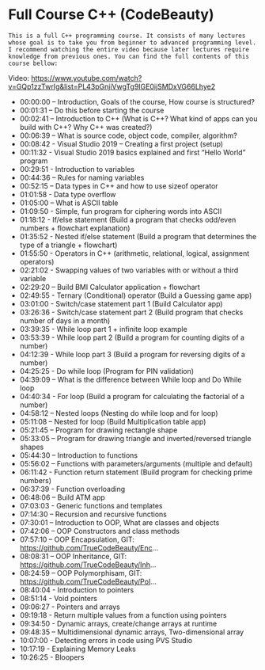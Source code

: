 # Full Course C++ (CodeBeauty)

`This is a full C++ programming course. It consists of many lectures whose goal is to take you from beginner to advanced programming level. I recommend watching the entire video because later lectures require knowledge from previous ones. You can find the full contents of this course bellow:`

Video: https://www.youtube.com/watch?v=GQp1zzTwrIg&list=PL43pGnjiVwgTg9IGE0ijSMDxVG66Lhye2

- 00:00:00 – Introduction, Goals of the course, How course is structured?
- 00:01:31 – Do this before starting the course
- 00:02:41 – Introduction to C++ (What is C++? What kind of apps can you build with C++? Why C++ was created?)
- 00:06:39 – What is source code, object code, compiler, algorithm?
- 00:08:42 - Visual Studio 2019 – Creating a first project (setup)
- 00:11:32 - Visual Studio 2019 basics explained and first “Hello World” program
- 00:29:51 - Introduction to variables
- 00:44:36 – Rules for naming variables
- 00:52:15 – Data types in C++ and how to use sizeof operator
- 01:01:58 - Data type overflow
- 01:05:00 – What is ASCII table
- 01:09:50 - Simple, fun program for ciphering words into ASCII
- 01:18:12 - If/else statement (Build a program that checks odd/even numbers + flowchart explanation)
- 01:35:52 - Nested if/else statement (Build a program that determines the type of a triangle + flowchart)
- 01:55:50 - Operators in C++ (arithmetic, relational, logical, assignment operators)
- 02:21:02 - Swapping values of two variables with or without a third variable
- 02:29:20 – Build BMI Calculator application + flowchart
- 02:49:55 - Ternary (Conditional) operator (Build a Guessing game app)
- 03:01:00 - Switch/case statement part 1 (Build Calculator app)
- 03:26:36 - Switch/case statement part 2 (Build program that checks number of days in a month)
- 03:39:35 - While loop part 1 + infinite loop example
- 03:53:39 - While loop part 2 (Build a program for counting digits of a number)
- 04:12:39 - While loop part 3 (Build a program for reversing digits of a number)
- 04:25:25 - Do while loop (Program for PIN validation)
- 04:39:09 – What is the difference between While loop and Do While loop
- 04:40:34 - For loop (Build a program for calculating the factorial of a number)
- 04:58:12 – Nested loops (Nesting do while loop and for loop)
- 05:11:08 – Nested for loop (Build Multiplication table app)
- 05:21:45 – Program for drawing rectangle shape
- 05:33:05 – Program for drawing triangle and inverted/reversed triangle shapes
- 05:44:30 – Introduction to functions
- 05:56:02 – Functions with parameters/arguments (multiple and default)
- 06:11:42 - Function return statement (Build program for checking prime numbers)
- 06:37:39 - Function overloading
- 06:48:06 – Build ATM app
- 07:03:03 - Generic functions and templates
- 07:14:30 – Recursion and recursive functions
- 07:30:01 – Introduction to OOP, What are classes and objects
- 07:42:06 – OOP Constructors and class methods
- 07:57:10 – OOP Encapsulation, GIT: https://github.com/TrueCodeBeauty/Enc...
- 08:08:31 – OOP Inheritance, GIT: https://github.com/TrueCodeBeauty/Inh...
- 08:24:59 – OOP Polymorphisam, GIT: https://github.com/TrueCodeBeauty/Pol...
- 08:40:04 - Introduction to pointers
- 08:51:14 - Void pointers
- 09:06:27 - Pointers and arrays
- 09:19:18 - Return multiple values from a function using pointers
- 09:34:50 - Dynamic arrays, create/change arrays at runtime
- 09:48:35 – Multidimensional dynamic arrays, Two-dimensional array
- 10:07:00 - Detecting errors in code using PVS Studio
- 10:17:19 - Explaining Memory Leaks
- 10:26:25 - Bloopers
